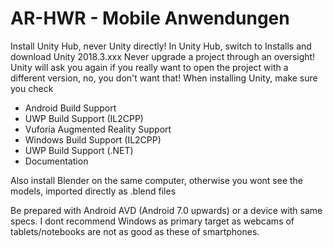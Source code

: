 # AR-HWR - Mobile Anwendungen

Install Unity Hub, never Unity directly!
In Unity Hub, switch to Installs and download Unity 2018.3.xxx
Never upgrade a project through an oversight! Unity will ask you again if you really want to open the project with a different version, no, you don't want that!
When installing Unity, make sure you check
- Android Build Support
- UWP Build Support (IL2CPP)
- Vuforia Augmented Reality Support
- Windows Build Support (IL2CPP)
- UWP Build Support (.NET)
- Documentation


Also install Blender on the same computer, otherwise you wont see the models, imported directly as .blend files


Be prepared with Android AVD (Android 7.0 upwards) or a device with same specs.
I dont recommend Windows as primary target as webcams of tablets/notebooks are not as good as these of smartphones.
